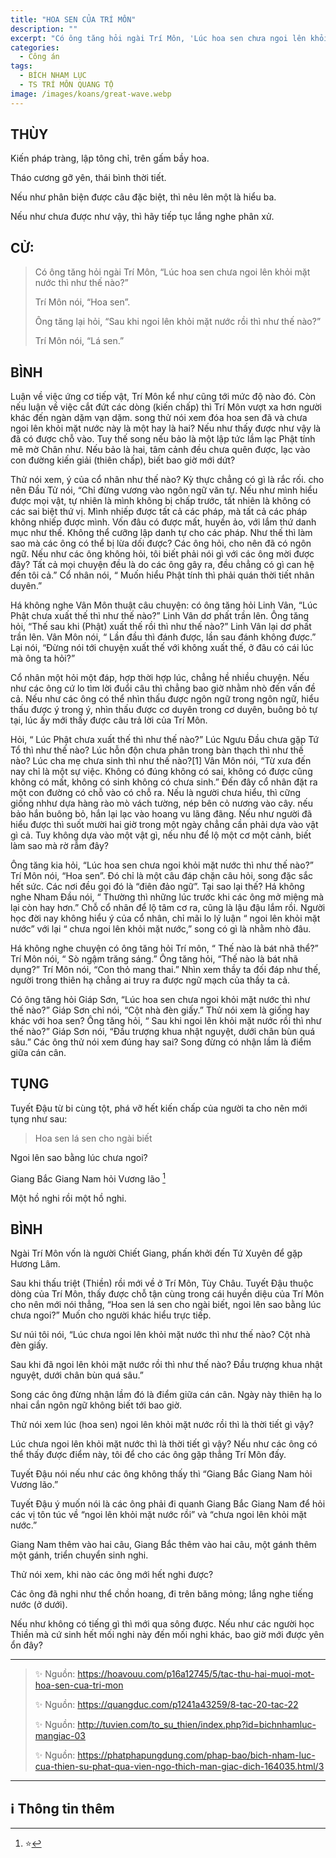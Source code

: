 ```yaml
---
title: "HOA SEN CỦA TRÍ MÔN"
description: ""
excerpt: "Có ông tăng hỏi ngài Trí Môn, 'Lúc hoa sen chưa ngoi lên khỏi mặt nước thì như thế nào?'"
categories:
  - Công án
tags:
  - BÍCH NHAM LỤC
  - TS TRÍ MÔN QUANG TỘ
image: /images/koans/great-wave.webp
---
```


## THÙY

Kiến pháp tràng, lập tông chỉ, trên gấm bầy hoa.

Tháo cương gỡ yên, thái bình thời tiết.

Nếu như phân biện được câu đặc biệt, thì nêu lên một là hiểu ba.

Nếu như chưa được như vậy, thì hãy tiếp tục lắng nghe phân xử.

## CỬ:

> Có ông tăng hỏi ngài Trí Môn, “Lúc hoa sen chưa ngoi lên khỏi mặt nước thì như thế nào?”
>
> Trí Môn nói, “Hoa sen”.
>
> Ông tăng lại hỏi, “Sau khi ngoi lên khỏi mặt nước rồi thì như thế nào?”
>
> Trí Môn nói, “Lá sen.”

## BÌNH

Luận về việc ứng cơ tiếp vật, Trí Môn kể như cũng tới mức độ nào đó. Còn nếu luận về việc cắt đứt các dòng (kiến chấp) thì Trí Môn vượt xa hơn người khác đến ngàn dặm vạn dặm. song thử nói xem đóa hoa sen đã và chưa ngoi lên khỏi mặt nước này là một hay là hai? Nếu như thấy được như vậy là đã có được chỗ vào. Tuy thế song nếu bảo là một lập tức lầm lạc Phật tính mê mờ Chân như. Nếu bảo là hai, tâm cảnh đều chưa quên được, lạc vào con đường kiến giải (thiên chấp), biết bao giờ mới dứt?

Thử nói xem, ý của cổ nhân như thế nào? Kỳ thực chẳng có gì là rắc rối. cho nên Đầu Tử nói, “Chỉ đừng vương vào ngôn ngữ văn tự. Nếu như mình hiểu được mọi vật, tự nhiên là mình không bị chấp trước, tất nhiên là không có các sai biệt thứ vị. Mình nhiếp được tất cả các pháp, mà tất cả các pháp không nhiếp được mình. Vốn đâu có được mất, huyền ảo, với lắm thứ danh mục như thế. Không thể cưỡng lập danh tự cho các pháp. Như thế thì làm sao mà các ông có thể bị lừa dối được? Các ông hỏi, cho nên đã có ngôn ngữ. Nếu như các ông không hỏi, tôi biết phải nói gì với các ông mời được đây? Tất cả mọi chuyện đều là do các ông gây ra, đều chẳng có gì can hệ đến tôi cả.” Cổ nhân nói, “ Muốn hiểu Phật tính thì phải quán thời tiết nhân duyên.”

Há không nghe Vân Môn thuật câu chuyện: có ông tăng hỏi Linh Vân, “Lúc Phật chưa xuất thế thì như thế nào?” Linh Vân dơ phất trần lên. Ông tăng hỏi, “Thế sau khi (Phật) xuất thế rồi thì như thế nào?” Linh Vân lại dơ phất trần lên. Vân Môn nói, “ Lần đầu thì đánh được, lần sau đánh không được.” Lại nói, “Đừng nói tới chuyện xuất thế với không xuất thế, ở đâu có cái lúc mà ông ta hỏi?”

Cổ nhân một hỏi một đáp, hợp thời hợp lúc, chẳng hề nhiều chuyện. Nếu như các ông cứ lo tìm lời đuổi câu thì chẳng bao giờ nhằm nhò đến vấn đề cả. Nếu như các ông có thể nhìn thấu được ngôn ngữ trong ngôn ngữ, hiểu thấu được ý trong ý, nhìn thấu được cơ duyên trong cơ duyên, buông bỏ tự tại, lúc ấy mới thấy được câu trả lời của Trí Môn.

Hỏi, “ Lúc Phật chưa xuất thế thì như thế nào?” Lúc Ngưu Đầu chưa gặp Tứ Tổ thì như thế nào? Lúc hỗn độn chưa phân trong bàn thạch thì như thế nào? Lúc cha mẹ chưa sinh thì như thế nào?[1] Vân Môn nói, “Từ xưa đến nay chỉ là một sự việc. Không có đúng không có sai, không có được cũng không có mất, không có sinh không có chưa sinh.” Đến đây cổ nhân đặt ra một con đường có chỗ vào có chỗ ra. Nếu là người chưa hiểu, thì cững giống nhhư dựa hàng rào mò vách tường, nép bên cỏ nương vào cây. nếu bảo hắn buông bỏ, hắn lại lạc vào hoang vu lãng đãng. Nếu như người đã hiểu được thì suốt mười hai giờ trong một ngày chẳng cần phải dựa vào vật gì cả. Tuy không dựa vào một vật gì, nếu nhu để lộ một cơ một cảnh, biết làm sao mà rờ rẫm đây?

Ông tăng kia hỏi, “Lúc hoa sen chưa ngoi khỏi mặt nước thì như thế nào?” Trí Môn nói, “Hoa sen”. Đó chỉ là một câu đáp chặn câu hỏi, song đặc sắc hết sức. Các nơi đều gọi đó là “điên đảo ngữ”. Tại sao lại thế? Há không nghe Nham Đầu nói, “ Thường thì những lúc trước khi các ông mở miệng mà lại còn hay hơn.” Chỗ cổ nhân để lộ tâm cơ ra, cũng là lậu đậu lắm rồi. Người học đời nay không hiểu ý của cổ nhân, chỉ mãi lo lý luận “ ngoi lên khỏi mặt nước” với lại “ chưa ngoi lên khỏi mặt nước,” song có gì là nhằm nhò đâu.

Há không nghe chuyện có ông tăng hỏi Trí môn, “ Thế nào là bát nhã thể?” Trí Môn nói, “ Sò ngậm trăng sáng.” Ông tăng hỏi, “Thế nào là bát nhã dụng?” Trí Môn nói, “Con thỏ mang thai.” Nhìn xem thầy ta đối đáp như thế, người trong thiên hạ chẳng ai truy ra được ngữ mạch của thầy ta cả.

Có ông tăng hỏi Giáp Sơn, “Lúc hoa sen chưa ngoi khỏi mặt nước thì như thế nào?” Giáp Sơn chỉ nói, “Cột nhà đèn giấy.” Thử nói xem là giống hay khác với hoa sen? Ông tăng hỏi, “ Sau khi ngoi lên khỏi mặt nước rồi thì như thế nào?” Giáp Sơn nói, “Đầu trượng khua nhật nguyệt, dưới chân bùn quá sâu.” Các ông thử nói xem đúng hay sai? Song đừng có nhận lầm là điểm giữa cán cân.

## TỤNG

Tuyết Đậu từ bi cùng tột, phá vỡ hết kiến chấp của người ta cho nên mới tụng như sau:

> Hoa sen lá sen cho ngài biết

Ngoi lên sao bằng lúc chưa ngoi?

Giang Bắc Giang Nam hỏi Vương lão [^2]

Một hồ nghi rồi một hồ nghi.

## BÌNH

Ngài Trí Môn vốn là người Chiết Giang, phấn khởi đến Tứ Xuyên để gặp Hương Lâm.

Sau khi thấu triệt (Thiền) rồi mới về ở Trí Môn, Tùy Châu. Tuyết Đậu thuộc dòng của Trí Môn, thấy được chỗ tận cùng trong cái huyền diệu của Trí Môn cho nên mới nói thẳng, “Hoa sen lá sen cho ngài biết, ngoi lên sao bằng lúc chưa ngoi?” Muốn cho người khác hiểu trực tiếp.

Sư núi tôi nói, “Lúc chưa ngoi lên khỏi mặt nước thì như thế nào? Cột nhà đèn giấy.

Sau khi đã ngoi lên khỏi mặt nước rồi thì như thế nào? Đầu trượng khua nhật nguyệt, dưới chân bùn quá sâu.”

Song các ông đừng nhận lầm đó là điểm giữa cán cân. Ngày này thiên hạ lo nhai cắn ngôn ngữ không biết tới bao giờ.

Thử nói xem lúc (hoa sen) ngoi lên khỏi mặt nước rồi thì là thời tiết gì vậy?

Lúc chưa ngoi lên khỏi mặt nước thì là thời tiết gì vậy? Nếu như các ông có thể thấy được điểm này, tôi để cho các ông gặp thẳng Trí Môn đấy.

Tuyết Đậu nói nếu như các ông không thấy thì “Giang Bắc Giang Nam hỏi Vương lão.”

Tuyết Đậu ý muốn nói là các ông phải đi quanh Giang Bắc Giang Nam để hỏi các vị tôn túc về “ngoi lên khỏi mặt nước rồi” và “chưa ngoi lên khỏi mặt nước.”

Giang Nam thêm vào hai câu, Giang Bắc thêm vào hai câu, một gánh thêm một gánh, triển chuyển sinh nghi.

Thử nói xem, khi nào các ông mới hết nghi được?

Các ông đã nghi như thể chồn hoang, đi trên băng mỏng; lắng nghe tiếng nước (ở dưới).

Nếu như không có tiếng gì thì mới qua sông được. Nếu như các người học Thiền mà cứ sinh hết mối nghi này đến mối nghi khác, bao giờ mới được yên ổn đây?

<hr class="blog-rule" />

> ✨ Nguồn: https://hoavouu.com/p16a12745/5/tac-thu-hai-muoi-mot-hoa-sen-cua-tri-mon
>
> ✨ Nguồn: https://quangduc.com/p1241a43259/8-tac-20-tac-22
>
> ✨ Nguồn: http://tuvien.com/to_su_thien/index.php?id=bichnhamluc-mangiac-03
>
> ✨ Nguồn: https://phatphapungdung.com/phap-bao/bich-nham-luc-cua-thien-su-phat-qua-vien-ngo-thich-man-giac-dich-164035.html/3

<hr class="blog-rule" />

## ℹ️ Thông tin thêm

[^1]: ⭐️ <a href="/masters/ts-tri-mon-quang-to/" target="_blank">TS TRÍ MÔN QUANG TỘ</a>

[^2]: ⭐️

